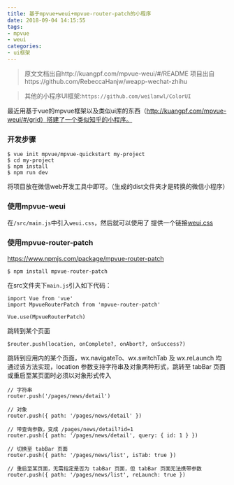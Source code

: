 ```yaml
---
title: 基于mpvue+weui+mpvue-router-patch的小程序
date: 2018-09-04 14:15:55
tags:
- mpvue 
- weui
categories:
- ui框架
---
```

>原文文档出自http://kuangpf.com/mpvue-weui/#/README
>项目出自https://github.com/RebeccaHanjw/weapp-wechat-zhihu

>其他的小程序UI框架:`https://github.com/weilanwl/ColorUI`

最近用基于vue的mpvue框架以及类似ui库的东西（http://kuangpf.com/mpvue-weui/#/grid）搭建了一个类似知乎的小程序。

<!-- more -->

### 开发步骤
```
$ vue init mpvue/mpvue-quickstart my-project
$ cd my-project
$ npm install
$ npm run dev
```
将项目放在微信web开发工具中即可。（生成的dist文件夹才是转换的微信小程序）

### 使用mpvue-weui
在`/src/main.js`中引入`weui.css`，然后就可以使用了
提供一个链接[weui.css](https://github.com/KuangPF/mpvue-weui/blob/master/static/weui/weui.css)

### 使用mpvue-router-patch
https://www.npmjs.com/package/mpvue-router-patch
```
$ npm install mpvue-router-patch
```
在src文件夹下`main.js`引入如下代码：
```
import Vue from 'vue'
import MpvueRouterPatch from 'mpvue-router-patch'
 
Vue.use(MpvueRouterPatch)
```
跳转到某个页面
```
$router.push(location, onComplete?, onAbort?, onSuccess?)
```
跳转到应用内的某个页面，wx.navigateTo、wx.switchTab 及 wx.reLaunch 均通过该方法实现，location 参数支持字符串及对象两种形式，跳转至 tabBar 页面或重启至某页面时必须以对象形式传入
```
// 字符串
router.push('/pages/news/detail')
 
// 对象
router.push({ path: '/pages/news/detail' })
 
// 带查询参数，变成 /pages/news/detail?id=1
router.push({ path: '/pages/news/detail', query: { id: 1 } })
 
// 切换至 tabBar 页面
router.push({ path: '/pages/news/list', isTab: true })
 
// 重启至某页面，无需指定是否为 tabBar 页面，但 tabBar 页面无法携带参数
router.push({ path: '/pages/news/list', reLaunch: true })
```



